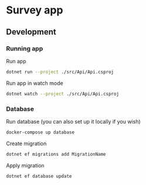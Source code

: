 # Survey app

## Development

### Running app
Run app
```bash
dotnet run --project ./src/Api/Api.csproj
```

Run app in watch mode
```bash
dotnet watch --project ./src/Api/Api.csproj
```

### Database

Run database (you can also set up it locally if you wish)
```bash
docker-compose up database
```

Create migration
```bash
dotnet ef migrations add MigrationName
```

Apply migration
```bash
dotnet ef database update
```
